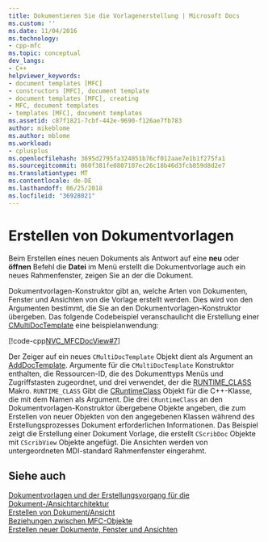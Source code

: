 ```yaml
---
title: Dokumentieren Sie die Vorlagenerstellung | Microsoft Docs
ms.custom: ''
ms.date: 11/04/2016
ms.technology:
- cpp-mfc
ms.topic: conceptual
dev_langs:
- C++
helpviewer_keywords:
- document templates [MFC]
- constructors [MFC], document template
- document templates [MFC], creating
- MFC, document templates
- templates [MFC], document templates
ms.assetid: c87f1821-7cbf-442e-9690-f126ae7fb783
author: mikeblome
ms.author: mblome
ms.workload:
- cplusplus
ms.openlocfilehash: 3695d2795fa324051b76cf012aae7e1b1f275fa1
ms.sourcegitcommit: 060f381fe0807107ec26c18b46d3fcb859d8d2e7
ms.translationtype: MT
ms.contentlocale: de-DE
ms.lasthandoff: 06/25/2018
ms.locfileid: "36928021"
---
```

# <a name="document-template-creation"></a>Erstellen von Dokumentvorlagen
Beim Erstellen eines neuen Dokuments als Antwort auf eine **neu** oder **öffnen** Befehl die **Datei** im Menü erstellt die Dokumentvorlage auch ein neues Rahmenfenster, zeigen Sie an der die Dokument.  
  
 Dokumentvorlagen-Konstruktor gibt an, welche Arten von Dokumenten, Fenster und Ansichten von die Vorlage erstellt werden. Dies wird von den Argumenten bestimmt, die Sie an den Dokumentvorlagen-Konstruktor übergeben. Das folgende Codebeispiel veranschaulicht die Erstellung einer [CMultiDocTemplate](../mfc/reference/cmultidoctemplate-class.md) eine beispielanwendung:  
  
 [!code-cpp[NVC_MFCDocView#7](../mfc/codesnippet/cpp/document-template-creation_1.cpp)]  
  
 Der Zeiger auf ein neues `CMultiDocTemplate` Objekt dient als Argument an [AddDocTemplate](../mfc/reference/cwinapp-class.md#adddoctemplate). Argumente für die `CMultiDocTemplate` Konstruktor enthalten, die Ressourcen-ID, die des Dokumenttyps Menüs und Zugriffstasten zugeordnet, und drei verwendet, der die [RUNTIME_CLASS](../mfc/reference/run-time-object-model-services.md#runtime_class) Makro. `RUNTIME_CLASS` Gibt die [CRuntimeClass](../mfc/reference/cruntimeclass-structure.md) Objekt für die C++-Klasse, die mit dem Namen als Argument. Die drei `CRuntimeClass` an den Dokumentvorlagen-Konstruktor übergebene Objekte angeben, die zum Erstellen von neuer Objekten von den angegebenen Klassen während des Erstellungsprozesses Dokument erforderlichen Informationen. Das Beispiel zeigt die Erstellung einer Dokument Vorlage, die erstellt `CScribDoc` Objekte mit `CScribView` Objekte angefügt. Die Ansichten werden von untergeordneten MDI-standard Rahmenfenster eingerahmt.  
  
## <a name="see-also"></a>Siehe auch  
 [Dokumentvorlagen und der Erstellungsvorgang für die Dokument-/Ansichtarchitektur](../mfc/document-templates-and-the-document-view-creation-process.md)   
 [Erstellen von Dokument/Ansicht](../mfc/document-view-creation.md)   
 [Beziehungen zwischen MFC-Objekte](../mfc/relationships-among-mfc-objects.md)   
 [Erstellen neuer Dokumente, Fenster und Ansichten](../mfc/creating-new-documents-windows-and-views.md)

